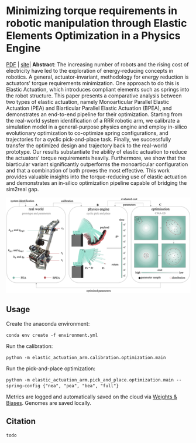 # Minimizing torque requirements in robotic manipulation through Elastic Elements Optimization in a Physics Engine

[PDF]() | [site](https://sites.google.com/view/elastic-actuation/main)| **Abstract**:  The increasing number of robots and the rising cost of electricity have led to the exploration of energy-reducing concepts in robotics. A general, actuator-invariant, methodology for energy reduction is actuators' torque requirements minimization. One approach to do this is Elastic Actuation, which introduces compliant elements such as springs into the robot structure. This paper presents a comparative analysis between two types of elastic actuation, namely Monoarticular Parallel Elastic Actuation (PEA) and Biarticular Parallel Elastic Actuation (BPEA), and demonstrates an end-to-end pipeline for their optimization. Starting from the real-world system identification of a RRR robotic arm, we calibrate a simulation model in a general-purpose physics engine and employ in-silico evolutionary optimization to co-optimize spring configurations, and trajectories for a cyclic pick-and-place task. Finally, we successfully transfer the optimized design and trajectory back to the real-world prototype. Our results substantiate the ability of elastic actuation to reduce the actuators' torque requirements heavily. Furthermore, we show that the biarticular variant significantly outperforms the monoarticular configuration and that a combination of both proves the most effective. This work provides valuable insights into the torque-reducing use of elastic actuation and demonstrates an in-silico optimization pipeline capable of bridging the sim2real gap.

![overview figure](https://raw.githubusercontent.com/Co-Evolve/elastic-actuation-arm/main/assets/overview.png?token=GHSAT0AAAAAAB5IJXFCEFCDQ6T5KAL7UBCIY77EPTA)


## Usage

Create the anaconda environment:

```shell
conda env create -f environment.yml
```

Run the calibration:

```shell
python -m elastic_actuation_arm.calibration.optimization.main 
```

Run the pick-and-place optimization:

```shell
python -m elastic_actuation_arm.pick_and_place.optimization.main --spring-config {"nea", "pea", "bea", "full"}
```

Metrics are logged and automatically saved on the cloud via [Weights & Biases](https://wandb.ai/site). Genomes are saved locally.

## Citation

```
todo
```
